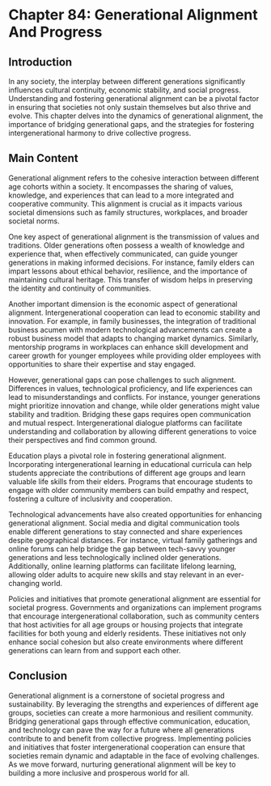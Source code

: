 # Chapter 84: Generational Alignment And Progress

## Introduction

In any society, the interplay between different generations significantly influences cultural continuity, economic stability, and social progress. Understanding and fostering generational alignment can be a pivotal factor in ensuring that societies not only sustain themselves but also thrive and evolve. This chapter delves into the dynamics of generational alignment, the importance of bridging generational gaps, and the strategies for fostering intergenerational harmony to drive collective progress.

## Main Content

Generational alignment refers to the cohesive interaction between different age cohorts within a society. It encompasses the sharing of values, knowledge, and experiences that can lead to a more integrated and cooperative community. This alignment is crucial as it impacts various societal dimensions such as family structures, workplaces, and broader societal norms.

One key aspect of generational alignment is the transmission of values and traditions. Older generations often possess a wealth of knowledge and experience that, when effectively communicated, can guide younger generations in making informed decisions. For instance, family elders can impart lessons about ethical behavior, resilience, and the importance of maintaining cultural heritage. This transfer of wisdom helps in preserving the identity and continuity of communities.

Another important dimension is the economic aspect of generational alignment. Intergenerational cooperation can lead to economic stability and innovation. For example, in family businesses, the integration of traditional business acumen with modern technological advancements can create a robust business model that adapts to changing market dynamics. Similarly, mentorship programs in workplaces can enhance skill development and career growth for younger employees while providing older employees with opportunities to share their expertise and stay engaged.

However, generational gaps can pose challenges to such alignment. Differences in values, technological proficiency, and life experiences can lead to misunderstandings and conflicts. For instance, younger generations might prioritize innovation and change, while older generations might value stability and tradition. Bridging these gaps requires open communication and mutual respect. Intergenerational dialogue platforms can facilitate understanding and collaboration by allowing different generations to voice their perspectives and find common ground.

Education plays a pivotal role in fostering generational alignment. Incorporating intergenerational learning in educational curricula can help students appreciate the contributions of different age groups and learn valuable life skills from their elders. Programs that encourage students to engage with older community members can build empathy and respect, fostering a culture of inclusivity and cooperation.

Technological advancements have also created opportunities for enhancing generational alignment. Social media and digital communication tools enable different generations to stay connected and share experiences despite geographical distances. For instance, virtual family gatherings and online forums can help bridge the gap between tech-savvy younger generations and less technologically inclined older generations. Additionally, online learning platforms can facilitate lifelong learning, allowing older adults to acquire new skills and stay relevant in an ever-changing world.

Policies and initiatives that promote generational alignment are essential for societal progress. Governments and organizations can implement programs that encourage intergenerational collaboration, such as community centers that host activities for all age groups or housing projects that integrate facilities for both young and elderly residents. These initiatives not only enhance social cohesion but also create environments where different generations can learn from and support each other.

## Conclusion

Generational alignment is a cornerstone of societal progress and sustainability. By leveraging the strengths and experiences of different age groups, societies can create a more harmonious and resilient community. Bridging generational gaps through effective communication, education, and technology can pave the way for a future where all generations contribute to and benefit from collective progress. Implementing policies and initiatives that foster intergenerational cooperation can ensure that societies remain dynamic and adaptable in the face of evolving challenges. As we move forward, nurturing generational alignment will be key to building a more inclusive and prosperous world for all.